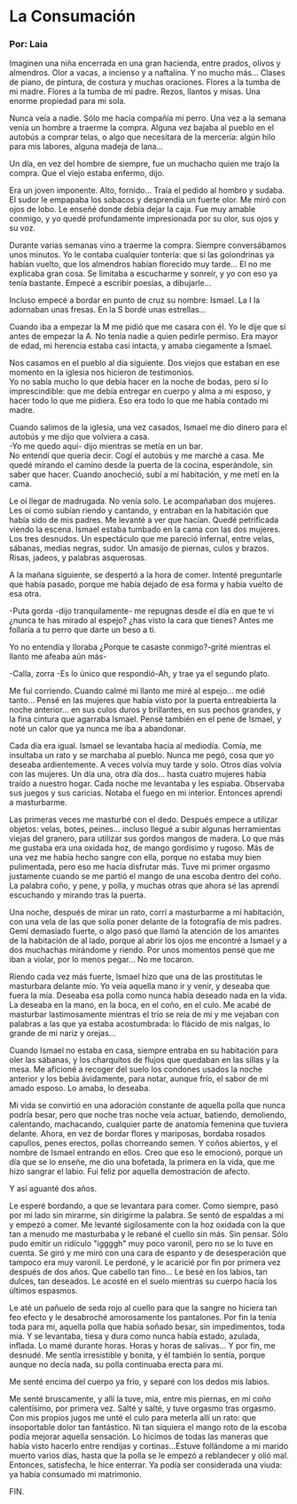 # La Consumación

### Por: Laia

   Imaginen una niña encerrada en una gran hacienda, entre prados, olivos
   y almendros. Olor a vacas, a incienso y a naftalina. Y no mucho más...
   Clases de piano, de pintura, de costura y muchas oraciones. Flores a la
   tumba de mi madre. Flores a la tumba de mi padre. Rezos, llantos y
   misas. Una enorme propiedad para mi sola.
   
   Nunca veía a nadie. Sólo me hacía compañía mi perro. Una vez a la
   semana venía un hombre a traerme la compra. Alguna vez bajaba al pueblo
   en el autobús a comprar telas, o algo que necesitara de la mercería:
   algún hilo para mis labores, alguna madeja de lana...
   
   Un día, en vez del hombre de siempre, fue un muchacho quien me trajo la
   compra. Que el viejo estaba enfermo, dijo.
   
   Era un joven imponente. Alto, fornido... Traía el pedido al hombro y
   sudaba. El sudor le empapaba los sobacos y desprendía un fuerte olor.
   Me miró con ojos de lobo. Le enseñé donde debía dejar la caja. Fue muy
   amable conmigo, y yo quedé profundamente impresionada por su olor, sus
   ojos y su voz.
   
   Durante varias semanas vino a traerme la compra. Siempre conversábamos
   unos minutos. Yo le contaba cualquier tontería: que si las golondrinas
   ya habían vuelto, que los almendros habían florecido muy tarde... El no
   me explicaba gran cosa. Se limitaba a escucharme y sonreír, y yo con
   eso ya tenía bastante. Empecé a escribir poesías, a dibujarle...
   
   Incluso empecé a bordar en punto de cruz su nombre: Ismael. La I la
   adornaban unas fresas. En la S bordé unas estrellas...
   
   Cuando iba a empezar la M me pidió que me casara con él. Yo le dije que
   sí antes de empezar la A. No tenía nadie a quien pedirle permiso. Era
   mayor de edad, mi herencia estaba casi intacta, y amaba ciegamente a
   Ismael.
   
   Nos casamos en el pueblo al día siguiente. Dos viejos que estaban en
   ese momento en la iglesia nos hicieron de testimonios.  
   Yo no sabía mucho lo que debía hacer en la noche de bodas, pero sí lo
   imprescindible: que me debía entregar en cuerpo y alma a mi esposo, y
   hacer todo lo que me pidiera. Eso era todo lo que me había contado mi
   madre.
   
   Cuando salimos de la iglesia, una vez casados, Ismael me dio dinero
   para el autobús y me dijo que volviera a casa.  
   -Yo me quedo aquí- dijo mientras se metía en un bar.  
   No entendí que quería decir. Cogí el autobús y me marché a casa. Me
   quedé mirando el camino desde la puerta de la cocina, esperándole, sin
   saber que hacer. Cuando anocheció, subí a mi habitación, y me metí en
   la cama.
   
   Le oí llegar de madrugada. No venía solo. Le acompañaban dos mujeres.
   Les oí como subían riendo y cantando, y entraban en la habitación que
   había sido de mis padres. Me levanté a ver que hacían. Quedé
   petrificada viendo la escena. Ismael estaba tumbado en la cama con las
   dos mujeres. Los tres desnudos. Un espectáculo que me pareció infernal,
   entre velas, sábanas, medias negras, sudor. Un amasijo de piernas,
   culos y brazos. Risas, jadeos, y palabras asquerosas.
   
   A la mañana siguiente, se despertó a la hora de comer. Intenté
   preguntarle que había pasado, porque me había dejado de esa forma y
   había vuelto de esa otra.
   
   -Puta gorda -dijo tranquilamente- me repugnas desde el día en que te
   vi ¿nunca te has mirado al espejo? ¿has visto la cara que tienes? Antes
   me follaría a tu perro que darte un beso a ti.
   
   Yo no entendía y lloraba ¿Porque te casaste conmigo?-grité mientras el
   llanto me afeaba aún más-
   
   -Calla, zorra -Es lo único que respondió-Ah, y trae ya el segundo
   plato.
   
   Me fui corriendo. Cuando calmé mi llanto me miré al espejo... me odié
   tanto... Pensé en las mujeres que había visto por la puerta
   entreabierta la noche anterior... en sus culos duros y brillantes, en
   sus pechos grandes, y la fina cintura que agarraba Ismael. Pensé
   también en el pene de Ismael, y noté un calor que ya nunca me iba a
   abandonar.
   
   Cada día era igual. Ismael se levantaba hacia al mediodía. Comía, me
   insultaba un rato y se marchaba al pueblo. Nunca me pegó, cosa que yo
   deseaba ardientemente. A veces volvía muy tarde y solo. Otros días
   volvía con las mujeres. Un día una, otra día dos... hasta cuatro
   mujeres había traído a nuestro hogar. Cada noche me levantaba y les
   espiaba. Observaba sus juegos y sus caricias. Notaba el fuego en mi
   interior. Entonces aprendí a masturbarme.
   
   Las primeras veces me masturbé con el dedo. Después empece a utilizar
   objetos: velas, botes, peines... incluso llegué a subir algunas
   herramientas viejas del granero, para utilizar sus gordos mangos de
   madera. Lo que más me gustaba era una oxidada hoz, de mango gordísimo y
   rugoso. Más de una vez me había hecho sangre con ella, porque no estaba
   muy bien pulimentada, pero eso me hacía disfrutar más. Tuve mi primer
   orgasmo justamente cuando se me partió el mango de una escoba dentro
   del coño. La palabra coño, y pene, y polla, y muchas otras que ahora sé
   las aprendí escuchando y mirando tras la puerta.
   
   Una noche, después de mirar un rato, corrí a masturbarme a mi
   habitación, con una vela de las que solía poner delante de la
   fotografía de mis padres. Gemí demasiado fuerte, o algo pasó que llamó
   la atención de los amantes de la habitación de al lado, porque al abrir
   los ojos me encontré a Ismael y a dos muchachas mirándome y riendo. Por
   unos momentos pensé que me iban a violar, por lo menos pegar... No me
   tocaron.
   
   Riendo cada vez más fuerte, Ismael hizo que una de las prostitutas le
   masturbara delante mío. Yo veía aquella mano ir y venir, y deseaba que
   fuera la mía. Deseaba esa polla como nunca había deseado nada en la
   vida. La deseaba en la mano, en la boca, en el coño, en el culo. Me
   acabé de masturbar lastimosamente mientras el trío se reía de mi y me
   vejaban con palabras a las que ya estaba acostumbrada: lo flácido de
   mis nalgas, lo grande de mi nariz y orejas...
   
   Cuando Ismael no estaba en casa, siempre entraba en su habitación para
   oler las sábanas, y los charquitos de flujos que quedaban en las sillas
   y la mesa. Me aficioné a recoger del suelo los condones usados la noche
   anterior y los bebía ávidamente, para notar, aunque frío, el sabor de
   mi amado esposo. Lo amaba, lo deseaba.
   
   Mi vida se convirtió en una adoración constante de aquella polla que
   nunca podría besar, pero que noche tras noche veía actuar, batiendo,
   demoliendo, calentando, machacando, cualquier parte de anatomía
   femenina que tuviera delante. Ahora, en vez de bordar flores y
   mariposas, bordaba rosados capullos, penes erectos, pollas chorreando
   semen. Y coños abiertos, y el nombre de Ismael entrando en ellos. Creo
   que eso le emocionó, porque un día que se lo enseñe, me dio una
   bofetada, la primera en la vida, que me hizo sangrar el labio. Fui
   feliz por aquella demostración de afecto.
   
   Y así aguanté dos años.
   
   Le esperé bordando, a que se levantara para comer. Como siempre, pasó
   por mi lado sin mirarme, sin dirigirme la palabra. Se sentó de espaldas
   a mi y empezó a comer. Me levanté sigilosamente con la hoz oxidada con
   la que tan a menudo me masturbaba y le rebané el cuello sin más. Sin
   pensar. Sólo pudo emitir un ridículo "iggggh" muy poco varonil, pero no
   se lo tuve en cuenta. Se giró y me miró con una cara de espanto y de
   desesperación que tampoco era muy varonil. Le perdoné, y le acaricié
   por fin por primera vez después de dos años. Que cabello tan fino... Le
   besé en los labios, tan dulces, tan deseados. Le acosté en el suelo
   mientras su cuerpo hacía los últimos espasmos.
   
   Le até un pañuelo de seda rojo al cuello para que la sangre no hiciera
   tan feo efecto y le desabroché amorosamente los pantalones. Por fin la
   tenía toda para mi, aquella polla que había soñado besar, sin
   impedimentos, toda mía. Y se levantaba, tiesa y dura como nunca había
   estado, azulada, inflada. Lo mamé durante horas. Horas y horas de
   salivas... Y por fin, me desnudé. Me sentía irresistible y bonita, y él
   también lo sentía, porque aunque no decía nada, su polla continuaba
   erecta para mi.
   
   Me senté encima del cuerpo ya frío, y separé con los dedos mis labios.
   
   Me senté bruscamente, y allí la tuve, mía, entre mis piernas, en mi
   coño calentísimo, por primera vez. Salté y salté, y tuve orgasmo tras
   orgasmo. Con mis propios jugos me unté el culo para meterla allí un
   rato: que insoportable dolor tan fantástico. Ni tan siquiera el mango
   roto de la escoba podía mejorar aquella sensación. Lo hicimos de todas
   las maneras que había visto hacerlo entre rendijas y cortinas...Estuve
   follándome a mi marido muerto varios días, hasta que la polla se le
   empezó a reblandecer y olió mal. Entonces, satisfecha, le hice
   enterrar. Ya podía ser considerada una viuda: ya había consumado mi
   matrimonio.
   
   FIN.